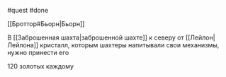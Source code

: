 #quest #done

[[Броттор#Бьорн|Бьорн]]

В [[Заброшенная шахта|заброшенной шахте]] к северу от [[Лейлон|Лейлона]] кристалл, которым шахтеры напитывали свои механизмы, нужно принести его

120 золотых каждому
